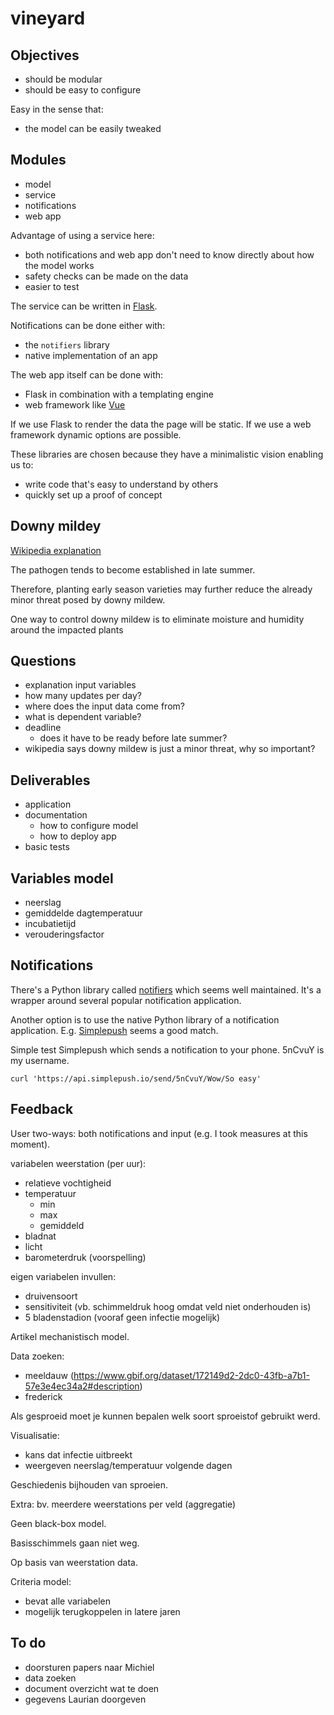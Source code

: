 # vineyard

## Objectives

* should be modular
* should be easy to configure

Easy in the sense that:

* the model can be easily tweaked

## Modules

* model
* service
* notifications
* web app

Advantage of using a service here:

* both notifications and web app don't need to know directly about how the model works
* safety checks can be made on the data
* easier to test

The service can be written in [Flask](https://palletsprojects.com/p/flask/).

Notifications can be done either with:

* the `notifiers` library
* native implementation of an app

The web app itself can be done with:

* Flask in combination with a templating engine
* web framework like [Vue](https://vuejs.org/)

If we use Flask to render the data the page will be static. If we use a web framework dynamic options are possible.

These libraries are chosen because they have a minimalistic vision enabling us to:

* write code that's easy to understand by others
* quickly set up a proof of concept

## Downy mildey

[Wikipedia explanation](https://en.wikipedia.org/wiki/Downy_mildew)

The pathogen tends to become established in late summer.

Therefore, planting early season varieties may further reduce the already minor threat posed by downy mildew.

One way to control downy mildew is to eliminate moisture and humidity around the impacted plants


## Questions

* explanation input variables
* how many updates per day?
* where does the input data come from?
* what is dependent variable?
* deadline
  * does it have to be ready before late summer?
* wikipedia says downy mildew is just a minor threat, why so important?

## Deliverables

* application
* documentation
  * how to configure model
  * how to deploy app
* basic tests

## Variables model

* neerslag
* gemiddelde dagtemperatuur
* incubatietijd
* verouderingsfactor

## Notifications

There's a Python library called [notifiers](https://github.com/notifiers/notifiers) which seems well maintained. It's a wrapper around several popular notification application.

Another option is to use the native Python library of a notification application. E.g. [Simplepush](https://simplepush.io/) seems a good match.

Simple test Simplepush which sends a notification to your phone. 5nCvuY is my username.

```
curl 'https://api.simplepush.io/send/5nCvuY/Wow/So easy'
```

## Feedback

User two-ways: both notifications and input (e.g. I took measures at this moment).

variabelen weerstation (per uur):

- relatieve vochtigheid
- temperatuur
  - min
  - max
  - gemiddeld
- bladnat
- licht
- barometerdruk (voorspelling)

eigen variabelen invullen:

- druivensoort
- sensitiviteit (vb. schimmeldruk hoog omdat veld niet onderhouden is)
- 5 bladenstadion (vooraf geen infectie mogelijk)

Artikel mechanistisch model.

Data zoeken:
- meeldauw (https://www.gbif.org/dataset/172149d2-2dc0-43fb-a7b1-57e3e4ec34a2#description)
- frederick

Als gesproeid moet je kunnen bepalen welk soort sproeistof gebruikt werd.

Visualisatie:

- kans dat infectie uitbreekt
- weergeven neerslag/temperatuur volgende dagen

Geschiedenis bijhouden van sproeien.

Extra: bv. meerdere weerstations per veld (aggregatie)

Geen black-box model.

Basisschimmels gaan niet weg.

Op basis van weerstation data.

Criteria model:

- bevat alle variabelen
- mogelijk terugkoppelen in latere jaren

## To do

- doorsturen papers naar Michiel
- data zoeken
- document overzicht wat te doen
- gegevens Laurian doorgeven